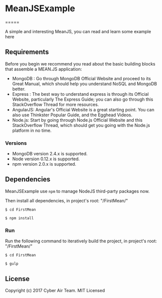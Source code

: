 # MeanJSExample
=====

A simple and interesting MeanJS, you can read and learn some example here

## Requirements

Before you begin we recommend you read about the basic building blocks that assemble a MEAN.JS application: 

* MongoDB : Go through MongoDB Official Website and proceed to its Great Manual, which should help you understand NoSQL and MongoDB better.
* Express : The best way to understand express is through its Official Website, particularly The Express Guide; you can also go through this StackOverflow Thread for more resources.
* AngularJS: Angular's Official Website is a great starting point. You can also use Thinkster Popular Guide, and the Egghead Videos.
* Node.js: Start by going through Node.js Official Website and this StackOverflow Thread, which should get you going with the Node.js platform in no time.
### Versions

* MongoDB version 2.4.x is supported.
* Node version 0.12.x is supported.
* npm version 2.0.x is supported.

## Dependencies

MeanJSExample use `npm` to manage NodeJS third-party packages now.

Then install all dependencies, in project's root: "/FirstMean/"

```
$ cd FirstMean 
```

```
$ npm install 
```

### Run

Run the following command to iteratively build the project, in project's root: "/FirstMean/"

```
$ cd FirstMean 
```

```
$ gulp
```


## License

Copyright (c) 2017 Cyber Air Team. MIT Licensed

[http://cyberair.vn/]: http://cyberair.vn/
